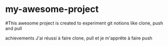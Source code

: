 # my-awesome-project
#This awesome project is created to experiment git notions like clone, push and pull

achievements
J'ai réussi à faire clone, pull et je m'apprête à faire push
